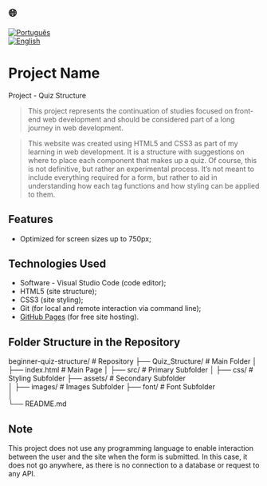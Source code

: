 ## 🌐
[![Português](https://img.shields.io/badge/-Português-green)](README.md)  
[![English](https://img.shields.io/badge/-English-blue)](README_en.md)

# Project Name

Project - Quiz Structure

> This project represents the continuation of studies focused on front-end web development and should be considered part of a 
long journey in web development.

> This website was created using HTML5 and CSS3 as part of my learning in web development.
> It is a structure with suggestions on where to place each component that makes up a quiz. Of course, this is not definitive, 
but rather an experimental process. It’s not meant to include everything required for a form, but rather to aid in understanding 
how each tag functions and how styling can be applied to them.

## Features

- Optimized for screen sizes up to 750px;

## Technologies Used

- Software - Visual Studio Code (code editor);
- HTML5 (site structure);
- CSS3 (site styling);
- Git (for local and remote interaction via command line);
- [GitHub Pages](https://pages.github.com/) (for free site hosting).

## Folder Structure in the Repository

beginner-quiz-structure/      # Repository
├── Quiz_Structure/           # Main Folder
│   ├── index.html            # Main Page
│   ├── src/                  # Primary Subfolder
│       ├── css/              # Styling Subfolder
        ├── assets/           # Secondary Subfolder           
│           ├── images/       # Images Subfolder
            ├── font/         # Font Subfolder         
│                     
└── README.md

## Note

This project does not use any programming language to enable interaction between the user and the site when the form is submitted. 
In this case, it does not go anywhere, as there is no connection to a database or request to any API.
